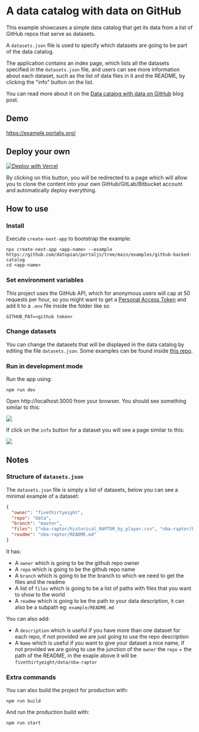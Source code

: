 # A data catalog with data on GitHub

This example showcases a simple data catalog that get its data from a list of GitHub repos that serve as datasets.

A `datasets.json` file is used to specify which datasets are going to be part of the data catalog.

The application contains an index page, which lists all the datasets specified in the `datasets.json` file, and users can see more information about each dataset, such as the list of data files in it and the README, by clicking the "info" button on the list.

You can read more about it on the [Data catalog with data on GitHub](https://portaljs.org/docs/examples/github-backed-catalog) blog post.

## Demo

https://example.portaljs.org/

## Deploy your own

[![Deploy with Vercel](https://vercel.com/button)](https://vercel.com/new/clone?repository-url=https%3A%2F%2Fgithub.com%2Fdatopian%2Fportaljs%2Ftree%2Fmain%2Fexamples%2Fgithub-backed-catalog)

By clicking on this button, you will be redirected to a page which will allow you to clone the content into your own GitHub/GitLab/Bitbucket account and automatically deploy everything.

## How to use

### Install

Execute `create-next-app` to bootstrap the example:

```
npx create-next-app <app-name> --example https://github.com/datopian/portaljs/tree/main/examples/github-backed-catalog
cd <app-name>
```

### Set environment variables

This project uses the GitHub API, which for anonymous users will cap at 50 requests per hour, so you might want to get a [Personal Access Token](https://docs.github.com/en/authentication/keeping-your-account-and-data-secure/creating-a-personal-access-token) and add it to a `.env` file inside the folder like so

```
GITHUB_PAT=<github token>
```

### Change datasets

You can change the datasets that will be displayed in the data catalog by editing the file `datasets.json`. Some examples can be found inside [this repo](https://github.com/datasets).

### Run in development mode

Run the app using:

```
npm run dev
```

Open http://localhost:3000 from your browser. You should see something similar to this:

![](https://i.imgur.com/jAljJ9C.png)

If click on the `info` button for a dataset you will see a page similar to this:

![](https://i.imgur.com/AoJd4O0.png)

## Notes

### Structure of `datasets.json`

The `datasets.json` file is simply a list of datasets, below you can see a minimal example of a dataset:

```json
{
  "owner": "fivethirtyeight",
  "repo": "data",
  "branch": "master",
  "files": ["nba-raptor/historical_RAPTOR_by_player.csv", "nba-raptor/historical_RAPTOR_by_team.csv"],
  "readme": "nba-raptor/README.md"
}
```

It has:

- A `owner` which is going to be the github repo owner
- A `repo` which is going to be the github repo name
- A `branch` which is going to be the branch to which we need to get the files and the readme
- A list of `files` which is going to be a list of paths with files that you want to show to the world
- A `readme` which is going to be the path to your data description, it can also be a subpath eg: `example/README.md`

You can also add:

- A `description` which is useful if you have more than one dataset for each repo, if not provided we are just going to use the repo description
- A `Name` which is useful if you want to give your dataset a nice name, if not provided we are going to use the junction of the `owner` the `repo` + the path of the README, in the exaple above it will be `fivethirtyeight/data/nba-raptor`

### Extra commands

You can also build the project for production with:

```
npm run build
```

And run the production build with:

```
npm run start
```
